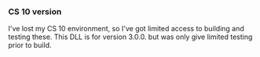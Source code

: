 ### CS 10 version

I've lost my CS 10 environment, so I've got limited access to building and testing these. This DLL is for version 3.0.0. but was only give limited testing prior to build.